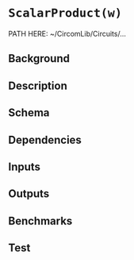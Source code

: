 # `ScalarProduct(w)`

PATH HERE: ~/CircomLib/Circuits/... 

## Background

## Description

## Schema

## Dependencies

## Inputs

## Outputs

## Benchmarks 

## Test